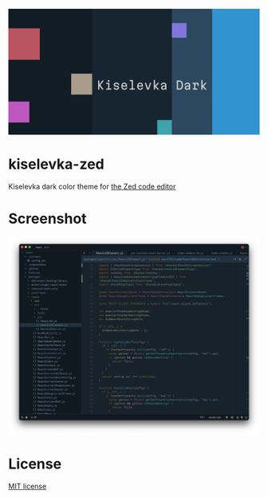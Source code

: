 ![](./assets/preview.png)

# kiselevka-zed

Kiselevka dark color theme for [the Zed code editor](https://zed.dev/)

# Screenshot

![](./assets/screenshot.png)

# License

[MIT license](./LICENSE)
